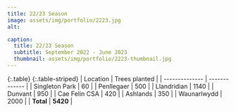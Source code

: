 ```yaml
---
title: 22/23 Season
image: assets/img/portfolio/2223.jpg
alt: 

caption:
  title: 22/23 Season
  subtitle: September 2022 - June 2023
  thumbnail: assets/img/portfolio/2223-thumbnail.jpg
---
```

{:.table}
{:.table-striped}
|   Location     | Trees planted |
| -------------- | ------------- |
| Singleton Park | 60            |
| Penllegaer     | 500           |
| Llandridian    | 1140          |
| Dunvant        | 950           |
| Cae Felin CSA  | 420           |
| Ashlands       | 350           |
| Waunarlwydd    | 2000          |
| **Total**      | **5420**      |
